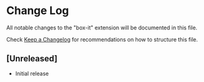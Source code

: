 # Change Log

All notable changes to the "box-it" extension will be documented in this file.

Check [Keep a Changelog](http://keepachangelog.com/) for recommendations on how to structure this file.

## [Unreleased]

- Initial release